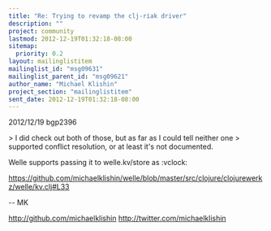 ```yaml
---
title: "Re: Trying to revamp the clj-riak driver"
description: ""
project: community
lastmod: 2012-12-19T01:32:18-08:00
sitemap:
  priority: 0.2
layout: mailinglistitem
mailinglist_id: "msg09631"
mailinglist_parent_id: "msg09621"
author_name: "Michael Klishin"
project_section: "mailinglistitem"
sent_date: 2012-12-19T01:32:18-08:00
---
```



2012/12/19 bgp2396 

&gt; I did check out both of those, but as far as I could tell neither one
&gt; supported conflict resolution, or at least it's not documented.


Welle supports passing it to welle.kv/store as :vclock:

https://github.com/michaelklishin/welle/blob/master/src/clojure/clojurewerkz/welle/kv.clj#L33

-- 
MK

http://github.com/michaelklishin
http://twitter.com/michaelklishin

